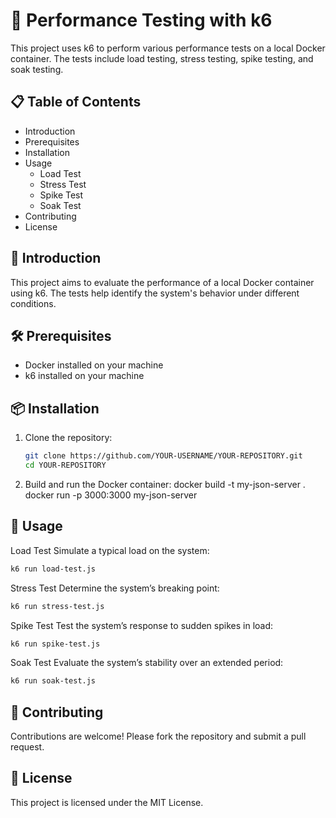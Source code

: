 # 🚀 Performance Testing with k6

This project uses k6 to perform various performance tests on a local Docker container. The tests include load testing, stress testing, spike testing, and soak testing.

## 📋 Table of Contents
- Introduction
- Prerequisites
- Installation
- Usage
  - Load Test
  - Stress Test
  - Spike Test
  - Soak Test
- Contributing
- License

## 🌟 Introduction
This project aims to evaluate the performance of a local Docker container using k6. The tests help identify the system's behavior under different conditions.

## 🛠 Prerequisites
- Docker installed on your machine
- k6 installed on your machine

## 📦 Installation
1. Clone the repository:
   ```sh
   git clone https://github.com/YOUR-USERNAME/YOUR-REPOSITORY.git
   cd YOUR-REPOSITORY
2. Build and run the Docker container:
docker build -t my-json-server .
docker run -p 3000:3000 my-json-server

## 🚀 Usage
Load Test
Simulate a typical load on the system:
   ```sh
   k6 run load-test.js
   ```

Stress Test
Determine the system’s breaking point:
   ```sh
   k6 run stress-test.js
   ```
Spike Test
Test the system’s response to sudden spikes in load:
  ```sh
  k6 run spike-test.js
  ```
Soak Test
Evaluate the system’s stability over an extended period:
  ```sh
  k6 run soak-test.js
  ```

## 🤝 Contributing
Contributions are welcome! Please fork the repository and submit a pull request.

## 📄 License
This project is licensed under the MIT License.
